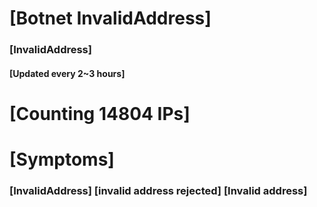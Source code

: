 # [Botnet InvalidAddress]
### [InvalidAddress]
#### [Updated every 2~3 hours]

# [Counting 14804 IPs]

# [Symptoms] 

###   [InvalidAddress] [invalid address rejected] [Invalid address]

